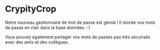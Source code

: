# CrypityCrop

Notre nouveau gestionnaire de mot de passe est génial ! Il stocke vos mots de passe en clair dans la base données :-)

Vous pouvez également partager vos mots de passes pas très sécurisés avec des amis et des collègues.